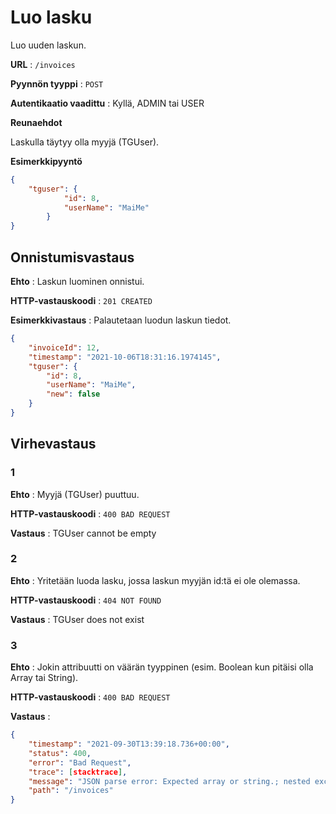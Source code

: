 # Luo lasku

Luo uuden laskun.

**URL** : `/invoices`

**Pyynnön tyyppi** : `POST`

**Autentikaatio vaadittu** : Kyllä, ADMIN tai USER

**Reunaehdot**

Laskulla täytyy olla myyjä (TGUser).

**Esimerkkipyyntö** 

```json
{
    "tguser": {
            "id": 8,
            "userName": "MaiMe"
        }
}    
```

## Onnistumisvastaus

**Ehto** : Laskun luominen onnistui.

**HTTP-vastauskoodi** : `201 CREATED`

**Esimerkkivastaus** : Palautetaan luodun laskun tiedot.

```json
{
    "invoiceId": 12,
    "timestamp": "2021-10-06T18:31:16.1974145",
    "tguser": {
        "id": 8,
        "userName": "MaiMe",
        "new": false
    }
}
```

## Virhevastaus

### 1
**Ehto** : Myyjä (TGUser) puuttuu.

**HTTP-vastauskoodi** : `400 BAD REQUEST`

**Vastaus** : TGUser cannot be empty

### 2
**Ehto** : Yritetään luoda lasku, jossa laskun myyjän id:tä ei ole olemassa.

**HTTP-vastauskoodi** : `404 NOT FOUND`

**Vastaus** : TGUser does not exist

### 3
**Ehto** : Jokin attribuutti on väärän tyyppinen (esim. Boolean kun pitäisi olla Array tai String).

**HTTP-vastauskoodi** : `400 BAD REQUEST`

**Vastaus** :

```json
{
    "timestamp": "2021-09-30T13:39:18.736+00:00",
    "status": 400,
    "error": "Bad Request",
    "trace": [stacktrace],
    "message": "JSON parse error: Expected array or string.; nested exception is com.fasterxml.jackson.databind.exc.MismatchedInputException: Expected array or string.\n at [Source: (PushbackInputStream); line: 2, column: 19] (through reference chain: fi.paikalla.ticketguru.Entities.Invoice[\"timestamp\"])",
    "path": "/invoices"
}
```
